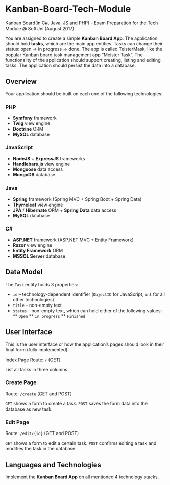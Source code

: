 # Kanban-Board-Tech-Module
Kanban Board(in C#, Java, JS and PHP) - Exam Preparation for the Tech Module @ SoftUni (August 2017)

You are assigned to create a simple **Kanban Board App**. The application should hold **tasks**, which are the main app entities. 
Tasks can change their status: open -> in progress -> done. The app is called TeisterMask, like the popular Kanban board task management app “Meister Task”.
The functionality of the application should support creating, listing and editing tasks.
The application should persist the data into a database.

## Overview
Your application should be built on each one of the following technologies:

### PHP
* **Symfony** framework
* **Twig** view engine
* **Doctrine** ORM
* **MySQL** database

### JavaScript
* **NodeJS** + **ExpressJS** frameworks
* **Handlebars.js** view engine
* **Mongoose** data access
* **MongoDB** database

### Java
* **Spring** framework (Spring MVC + Spring Boot + Spring Data)
* **Thymeleaf** view engine
* **JPA** / **Hibernate** ORM + **Spring Data** data access
* **MySQL** database

### C#
* **ASP.NET** framework (ASP.NET MVC + Entity Framework)
* **Razor** view engine
* **Entity Framework** ORM
* **MSSQL Server** database

## Data Model

The `Task` entity holds 3 properties:
*	`id` – technology-dependent identifier (`ObjectID` for JavaScript, `int` for all other technologies)
*	`title` – non-empty text
*	`status` – non-empty text, which can hold either of the following values:
**	`Open`
**	`In progress`
**	`Finished`

## User Interface
This is the user interface or how the application’s pages should look in their final form (fully implemented).

Index Page
Route: `/` (GET)

List all tasks in three columns.

### Create Page
Route: `/create` (GET and POST)

`GET` shows a form to create a task. `POST` saves the form data into the database as new task.

### Edit Page
Route: `/edit/{id}` (GET and POST)

`GET` shows a form to edit a certain task. `POST` confirms editing a task and modifies the task in the database.

## Languages and Technologies
Implement the **Kanban Board App** on all mentioned 4 technology stacks.
